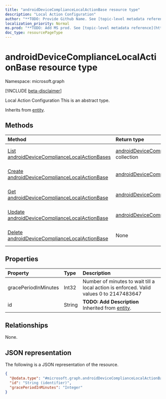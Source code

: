 ```yaml
---
title: "androidDeviceComplianceLocalActionBase resource type"
description: "Local Action Configuration"
author: "**TODO: Provide Github Name. See [topic-level metadata reference](https://msgo.azurewebsites.net/add/document/guidelines/metadata.html#topic-level-metadata)**"
localization_priority: Normal
ms.prod: "**TODO: Add MS prod. See [topic-level metadata reference](https://msgo.azurewebsites.net/add/document/guidelines/metadata.html#topic-level-metadata)**"
doc_type: resourcePageType
---
```


# androidDeviceComplianceLocalActionBase resource type

Namespace: microsoft.graph

[!INCLUDE [beta-disclaimer](../../includes/beta-disclaimer.md)]

Local Action Configuration
This is an abstract type.


Inherits from [entity](../resources/entity.md).

## Methods
|Method|Return type|Description|
|:---|:---|:---|
|[List androidDeviceComplianceLocalActionBases](../api/androiddevicecompliancelocalactionbase-list.md)|[androidDeviceComplianceLocalActionBase](../resources/androiddevicecompliancelocalactionbase.md) collection|Get a list of the [androidDeviceComplianceLocalActionBase](../resources/androiddevicecompliancelocalactionbase.md) objects and their properties.|
|[Create androidDeviceComplianceLocalActionBase](../api/androiddevicecompliancelocalactionbase-create.md)|[androidDeviceComplianceLocalActionBase](../resources/androiddevicecompliancelocalactionbase.md)|Create a new [androidDeviceComplianceLocalActionBase](../resources/androiddevicecompliancelocalactionbase.md) object.|
|[Get androidDeviceComplianceLocalActionBase](../api/androiddevicecompliancelocalactionbase-get.md)|[androidDeviceComplianceLocalActionBase](../resources/androiddevicecompliancelocalactionbase.md)|Read the properties and relationships of an [androidDeviceComplianceLocalActionBase](../resources/androiddevicecompliancelocalactionbase.md) object.|
|[Update androidDeviceComplianceLocalActionBase](../api/androiddevicecompliancelocalactionbase-update.md)|[androidDeviceComplianceLocalActionBase](../resources/androiddevicecompliancelocalactionbase.md)|Update the properties of an [androidDeviceComplianceLocalActionBase](../resources/androiddevicecompliancelocalactionbase.md) object.|
|[Delete androidDeviceComplianceLocalActionBase](../api/androiddevicecompliancelocalactionbase-delete.md)|None|Deletes an [androidDeviceComplianceLocalActionBase](../resources/androiddevicecompliancelocalactionbase.md) object.|

## Properties
|Property|Type|Description|
|:---|:---|:---|
|gracePeriodInMinutes|Int32|Number of minutes to wait till a local action is enforced. Valid values 0 to 2147483647|
|id|String|**TODO: Add Description** Inherited from [entity](../resources/entity.md).|

## Relationships
None.

## JSON representation
The following is a JSON representation of the resource.
<!-- {
  "blockType": "resource",
  "keyProperty": "id",
  "@odata.type": "microsoft.graph.androidDeviceComplianceLocalActionBase",
  "baseType": "microsoft.graph.entity",
  "openType": false
}
-->
``` json
{
  "@odata.type": "#microsoft.graph.androidDeviceComplianceLocalActionBase",
  "id": "String (identifier)",
  "gracePeriodInMinutes": "Integer"
}
```


